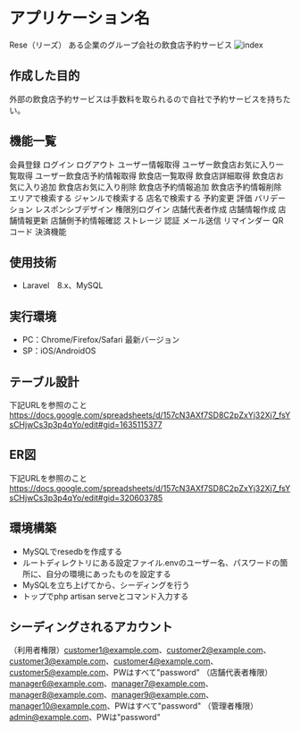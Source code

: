 # アプリケーション名
Rese（リーズ）
ある企業のグループ会社の飲食店予約サービス
![index](https://user-images.githubusercontent.com/108909962/189556130-2090fb65-c0ba-462e-a6bc-c69920036b8f.png)

## 作成した目的
外部の飲食店予約サービスは手数料を取られるので自社で予約サービスを持ちたい。

## 機能一覧
会員登録
ログイン
ログアウト
ユーザー情報取得
ユーザー飲食店お気に入り一覧取得
ユーザー飲食店予約情報取得
飲食店一覧取得
飲食店詳細取得
飲食店お気に入り追加
飲食店お気に入り削除
飲食店予約情報追加
飲食店予約情報削除
エリアで検索する
ジャンルで検索する
店名で検索する
予約変更
評価
バリデーション
レスポンシブデザイン
権限別ログイン
店舗代表者作成
店舗情報作成
店舗情報更新
店舗側予約情報確認
ストレージ
認証
メール送信
リマインダー
QRコード
決済機能

## 使用技術
- Laravel　8.x、MySQL

## 実行環境
- PC：Chrome/Firefox/Safari 最新バージョン
- SP：iOS/AndroidOS

## テーブル設計
下記URLを参照のこと
https://docs.google.com/spreadsheets/d/157cN3AXf7SD8C2pZxYj32Xj7_fsYsCHjwCs3p3p4qYo/edit#gid=1635115377

## ER図
下記URLを参照のこと
https://docs.google.com/spreadsheets/d/157cN3AXf7SD8C2pZxYj32Xj7_fsYsCHjwCs3p3p4qYo/edit#gid=320603785

## 環境構築
- MySQLでresedbを作成する
- ルートディレクトリにある設定ファイル.envのユーザー名、パスワードの箇所に、自分の環境にあったものを設定する
- MySQLを立ち上げてから、シーディングを行う
- トップでphp artisan serveとコマンド入力する

## シーディングされるアカウント
（利用者権限）customer1@example.com、customer2@example.com、customer3@example.com、customer4@example.com、customer5@example.com、PWはすべて"password"
（店舗代表者権限）manager6@example.com、manager7@example.com、manager8@example.com、manager9@example.com、manager10@example.com、PWはすべて"password"
（管理者権限）admin@example.com、PWは"password"

